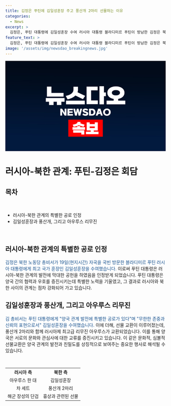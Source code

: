 ```yaml
---
title: 김정은 푸틴에 김일성훈장 주고 풍산개 2마리 선물하는 이유
categories:
  - News
excerpt: >
  김정은, 푸틴 대통령에 김일성훈장 수여 러시아 대통령 블라디미르 푸틴이 방남한 김정은 북한 노동당 총비서에게 최고 국가 훈장을 수여했다. 김 총비서는 양국 관계 발전에 특별한 공로가 있다며 표현했고, 두 나라의 정상간 선물 교환도 이뤄졌다. 이 기념적인 만남은 양국 간 관계의 중요성을 강조한다. (150자)
feature_text: >
  김정은, 푸틴 대통령에 김일성훈장 수여 러시아 대통령 블라디미르 푸틴이 방남한 김정은 북한 노동당 총비서에게 최고 국가 훈장을 수여했다. 김 총비서는 양국 관계 발전에 특별한 공로가 있다며 표현했고, 두 나라의 정상간 선물 교환도 이뤄졌다. 이 기념적인 만남은 양국 간 관계의 중요성을 강조한다. (150자)
image: '/assets/img/newsdao_breakingnews.jpg'
---
```


<p><img src="/assets/img/newsdao_breakingnews.jpg" alt="koreaapp 속보" /></p>

<h1>러시아-북한 관계: 푸틴-김정은 회담</h1>

<h2 data-ke-size="size26">목차</h2>

<p data-ke-size="size16">&nbsp;</p>

<ul>
    <li>러시아-북한 관계의 특별한 공로 인정</li>
    <li>김일성훈장과 풍산개, 그리고 아우루스 리무진</li>
</ul>

<p data-ke-size="size16">&nbsp;</p>

<h2>러시아-북한 관계의 특별한 공로 인정</h2>

<p><span style="color: #1a5490;">김정은 북한 노동당 총비서가 19일(현지시간) 자국을 국빈 방문한 블라디미르 푸틴 러시아 대통령에게 최고 국가 훈장인 김일성훈장을 수여했습니다. </span>이로써 푸틴 대통령은 러시아-북한 관계의 발전에 막대한 공헌을 하였음을 인정받게 되었습니다. 푸틴 대통령은 양국 간의 협력과 우호를 증진시키는데 특별한 노력을 기울였고, 그 결과로 러시아와 북한 사이의 관계는 점차 강화되어 가고 있습니다.</p>

<h2>김일성훈장과 풍산개, 그리고 아우루스 리무진</h2>

<p><span style="color: #1a5490;">김 총비서는 푸틴 대통령에게 "양국 관계 발전에 특별한 공로가 있다"며 "무한한 존중과 신뢰의 표현으로서" 김일성훈장을 수여했습니다. </span> 이에 더해, 선물 교환이 이루어졌는데, 풍산개 2마리와 함께 러시아제 최고급 리무진 아우루스가 교환되었습니다. 이를 통해 양국은 서로의 문화와 관심사에 대한 교류를 증진시키고 있습니다. 이 같은 문화적, 심볼적 선물교환은 양국 관계의 발전과 친밀도를 상징적으로 보여주는 중요한 행사로 해석될 수 있습니다.</p>

<p data-ke-size="size16">&nbsp;</p>

<table>
<tbody>
<tr>
<td style="text-align: center; height: 17px;"><b>러시아 측</b></td>
<td style="text-align: center; height: 17px;"><b>북한 측</b></td>
</tr>
<tr>
<td style="text-align: center; height: 17px;">아우루스 한 대</td>
<td style="text-align: center; height: 17px;">김일성훈장</td>
</tr>
<tr>
<td style="text-align: center; height: 17px;">차 세트</td>
<td style="text-align: center; height: 17px;">풍산개 2마리</td>
</tr>
<tr>
<td style="text-align: center; height: 17px;">해군 장성의 단검</td>
<td style="text-align: center; height: 17px;">흉상과 관련된 선물</td>
</tr>
</tbody>
</table>

<p data-ke-size="size16">&nbsp;</p>


